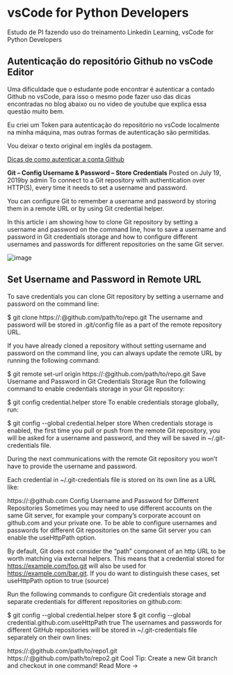 # vsCode for Python Developers

Estudo de PI fazendo uso do treinamento Linkedin Learning, vsCode for Python Developers

## Autenticação do repositório Github no vsCode Editor

Uma dificuldade que o estudante pode encontrar é autenticar a contado Github no vsCode, para isso o mesmo pode fazer uso
das dicas encontradas no blog abaixo ou no video de youtube que explica essa questão muito bem.

Eu criei um Token para autenticação do repositório no vsCode localmente na minha máquina, mas outras formas de autenticação
são permitidas.

Vou deixar o texto original em inglês da postagem.

[Dicas de como autenticar a conta Github](https://www.shellhacks.com/git-config-username-password-store-credentials/)

**Git – Config Username & Password – Store Credentials** Posted on July 19, 2019by admin
To connect to a Git repository with authentication over HTTP(S), every time it needs to set a username and password.

You can configure Git to remember a username and password by storing them in a remote URL or by using Git credential helper.

In this article i am showing how to clone Git repository by setting a username and password on the command line, how to save a username and password in Git credentials storage and how to configure different usernames and passwords for different repositories on the same Git server.

![image](https://user-images.githubusercontent.com/33582443/133961361-b7b6efd0-5f37-43c0-839d-4f9d81efa972.png)

## Set Username and Password in Remote URL

To save credentials you can clone Git repository by setting a username and password on the command line:

$ git clone https://<USERNAME>:<PASSWORD>@github.com/path/to/repo.git
The username and password will be stored in .git/config file as a part of the remote repository URL.

If you have already cloned a repository without setting username and password on the command line, you can always update the remote URL by running the following command:

$ git remote set-url origin https://<USERNAME>:<PASSWORD>@github.com/path/to/repo.git
Save Username and Password in Git Credentials Storage
Run the following command to enable credentials storage in your Git repository:

$ git config credential.helper store
To enable credentials storage globally, run:

$ git config --global credential.helper store
When credentials storage is enabled, the first time you pull or push from the remote Git repository, you will be asked for a username and password, and they will be saved in ~/.git-credentials file.

During the next communications with the remote Git repository you won’t have to provide the username and password.

Each credential in ~/.git-credentials file is stored on its own line as a URL like:

https://<USERNAME>:<PASSWORD>@github.com
Config Username and Password for Different Repositories
Sometimes you may need to use different accounts on the same Git server, for example your company’s corporate account on github.com and your private one.
To be able to configure usernames and passwords for different Git repositories on the same Git server you can enable the useHttpPath option.

By default, Git does not consider the “path” component of an http URL to be worth matching via external helpers. This means that a credential stored for https://example.com/foo.git will also be used for https://example.com/bar.git. If you do want to distinguish these cases, set useHttpPath option to true (source)

Run the following commands to configure Git credentials storage and separate credentials for different repositories on github.com:

$ git config --global credential.helper store
$ git config --global credential.github.com.useHttpPath true
The usernames and passwords for different GitHub repositories will be stored in ~/.git-credentials file separately on their own lines:

https://<USERNAME>:<PASSWORD>@github.com/path/to/repo1.git
https://<USERNAME>:<PASSWORD>@github.com/path/to/repo2.git
Cool Tip: Create a new Git branch and checkout in one command! Read More →
